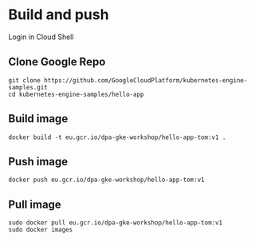 # Build and push
Login in Cloud Shell

## Clone Google Repo
```
git clone https://github.com/GoogleCloudPlatform/kubernetes-engine-samples.git
cd kubernetes-engine-samples/hello-app
```

## Build image
```
docker build -t eu.gcr.io/dpa-gke-workshop/hello-app-tom:v1 .
```

## Push image
```
docker push eu.gcr.io/dpa-gke-workshop/hello-app-tom:v1
```


## Pull image
```
sudo docker pull eu.gcr.io/dpa-gke-workshop/hello-app-tom:v1
sudo docker images
```
